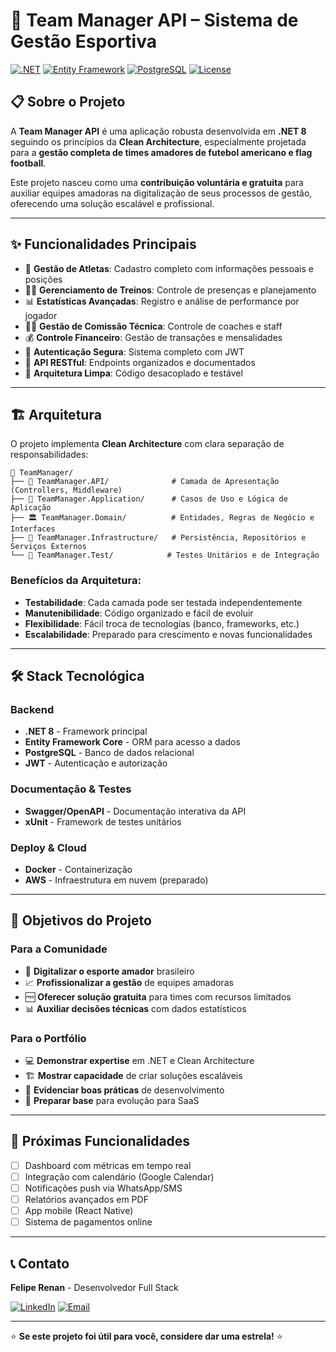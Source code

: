# 🏈 Team Manager API – Sistema de Gestão Esportiva

[![.NET](https://img.shields.io/badge/.NET-8.0-blue.svg)](https://dotnet.microsoft.com/)
[![Entity Framework](https://img.shields.io/badge/Entity%20Framework-Core-green.svg)](https://docs.microsoft.com/en-us/ef/)
[![PostgreSQL](https://img.shields.io/badge/PostgreSQL-13+-blue.svg)](https://www.postgresql.org/)
[![License](https://img.shields.io/badge/License-MIT-yellow.svg)](LICENSE)

## 📋 Sobre o Projeto

A **Team Manager API** é uma aplicação robusta desenvolvida em **.NET 8** seguindo os princípios da **Clean Architecture**, especialmente projetada para a **gestão completa de times amadores de futebol americano e flag football**. 

Este projeto nasceu como uma **contribuição voluntária e gratuita** para auxiliar equipes amadoras na digitalização de seus processos de gestão, oferecendo uma solução escalável e profissional.

---

## ✨ Funcionalidades Principais

- 👥 **Gestão de Atletas**: Cadastro completo com informações pessoais e posições
- 🏃‍♂️ **Gerenciamento de Treinos**: Controle de presenças e planejamento
- 📊 **Estatísticas Avançadas**: Registro e análise de performance por jogador
- 👨‍💼 **Gestão de Comissão Técnica**: Controle de coaches e staff
- 💰 **Controle Financeiro**: Gestão de transações e mensalidades
- 🔐 **Autenticação Segura**: Sistema completo com JWT
- 📱 **API RESTful**: Endpoints organizados e documentados
- 🎯 **Arquitetura Limpa**: Código desacoplado e testável

---

## 🏗️ Arquitetura

O projeto implementa **Clean Architecture** com clara separação de responsabilidades:

```
📁 TeamManager/
├── 🎯 TeamManager.API/              # Camada de Apresentação (Controllers, Middleware)
├── 💼 TeamManager.Application/      # Casos de Uso e Lógica de Aplicação
├── 🏛️ TeamManager.Domain/          # Entidades, Regras de Negócio e Interfaces
├── 🔧 TeamManager.Infrastructure/   # Persistência, Repositórios e Serviços Externos
└── 🧪 TeamManager.Test/            # Testes Unitários e de Integração
```

### Benefícios da Arquitetura:
- **Testabilidade**: Cada camada pode ser testada independentemente
- **Manutenibilidade**: Código organizado e fácil de evoluir  
- **Flexibilidade**: Fácil troca de tecnologias (banco, frameworks, etc.)
- **Escalabilidade**: Preparado para crescimento e novas funcionalidades

---

## 🛠️ Stack Tecnológica

### Backend
- **.NET 8** - Framework principal
- **Entity Framework Core** - ORM para acesso a dados
- **PostgreSQL** - Banco de dados relacional
- **JWT** - Autenticação e autorização

### Documentação & Testes
- **Swagger/OpenAPI** - Documentação interativa da API
- **xUnit** - Framework de testes unitários

### Deploy & Cloud
- **Docker** - Containerização
- **AWS** - Infraestrutura em nuvem (preparado)

---

## 🎯 Objetivos do Projeto

### Para a Comunidade
- 🏈 **Digitalizar o esporte amador** brasileiro
- 📈 **Profissionalizar a gestão** de equipes amadoras
- 🆓 **Oferecer solução gratuita** para times com recursos limitados
- 📊 **Auxiliar decisões técnicas** com dados estatísticos

### Para o Portfólio
- 💻 **Demonstrar expertise** em .NET e Clean Architecture
- 🏗️ **Mostrar capacidade** de criar soluções escaláveis
- 🧪 **Evidenciar boas práticas** de desenvolvimento
- 🚀 **Preparar base** para evolução para SaaS

---

## 🔄 Próximas Funcionalidades

- [ ] Dashboard com métricas em tempo real
- [ ] Integração com calendário (Google Calendar)
- [ ] Notificações push via WhatsApp/SMS
- [ ] Relatórios avançados em PDF
- [ ] App mobile (React Native)
- [ ] Sistema de pagamentos online

---

## 📞 Contato

**Felipe Renan** - Desenvolvedor Full Stack

[![LinkedIn](https://img.shields.io/badge/LinkedIn-0077B5?style=for-the-badge&logo=linkedin&logoColor=white)](https://www.linkedin.com/in/felipe-renan/)
[![Email](https://img.shields.io/badge/Email-D14836?style=for-the-badge&logo=gmail&logoColor=white)](mailto:felipeferreira3146@gmail.com)

---

⭐ **Se este projeto foi útil para você, considere dar uma estrela!** ⭐
